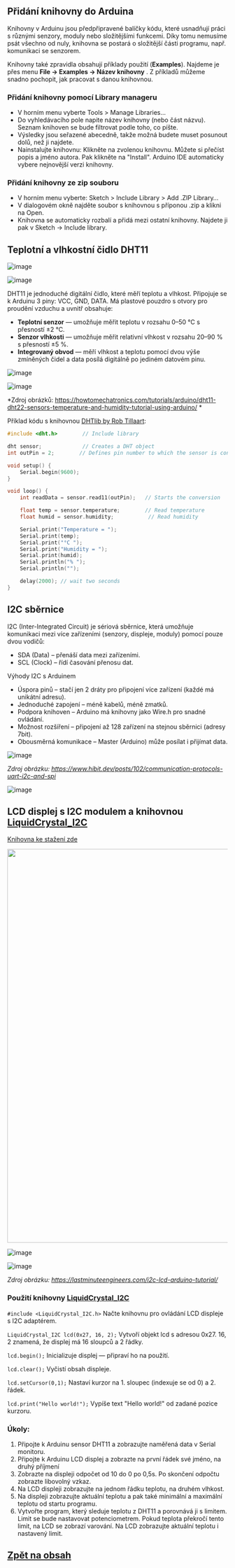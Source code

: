 ## Přidání knihovny do Arduina

Knihovny v Arduinu jsou předpřipravené balíčky kódu, které usnadňují práci s různými senzory, moduly nebo složitějšími funkcemi. Díky tomu nemusíme psát všechno od nuly, knihovna se postará o složitější části programu, např. komunikaci se senzorem. 

Knihovny také zpravidla obsahují příklady použití (**Examples**). Najdeme je přes menu **File -> Examples -> Název knihovny** . Z  příkladů můžeme snadno pochopit, jak pracovat s danou knihovnou.

### Přidání knihovny pomocí Library manageru

- V horním menu vyberte Tools > Manage Libraries…
- Do vyhledávacího pole napite název knihovny (nebo část názvu). Seznam knihoven se bude filtrovat podle toho, co píšte.
- Výsledky jsou seřazené abecedně, takže možná budete muset posunout dolů, než ji najdete.
- Nainstalujte knihovnu: Klikněte na zvolenou knihovnu. Můžete si přečíst popis a jméno autora. Pak klikněte na "Install". Arduino IDE automaticky vybere nejnovější verzi knihovny.

### Přidání knihovny ze zip souboru
- V horním menu vyberte: Sketch > Include Library > Add .ZIP Library…
- V dialogovém okně najděte soubor s knihovnou s příponou .zip a klikni na Open.
- Knihovna se automaticky rozbalí a přidá mezi ostatní knihovny. Najdete ji pak v Sketch  → Include library.

## Teplotní a vlhkostní čidlo DHT11
![image](https://github.com/user-attachments/assets/243bede4-bb75-435e-8b21-c4da6e532cab)

![image](https://github.com/user-attachments/assets/ba6c9da1-206a-4120-9a8f-80f5cb696062)

DHT11 je jednoduché digitální čidlo, které měří teplotu a vlhkost. Připojuje se k Arduinu 3 piny: VCC, GND, DATA. Má plastové pouzdro s otvory pro proudění vzduchu a uvnitř obsahuje:

- **Teplotní senzor** — umožňuje měřit teplotu v rozsahu 0–50 °C s přesností ±2 °C.
- **Senzor vlhkosti** — umožňuje měřit relativní vlhkost v rozsahu 20–90 % s přesností ±5 %.
- **Integrovaný obvod** — měří vlhkost a teplotu pomocí dvou výše zmíněných čidel a data posílá digitálně po jediném datovém pinu.

![image](https://github.com/user-attachments/assets/f7816d45-ff25-4df3-ad74-6a9cdfc20167)

![image](https://github.com/user-attachments/assets/7a04283b-2c96-4b60-8328-cd3b5d107ec3)

*Zdroj obrázků: https://howtomechatronics.com/tutorials/arduino/dht11-dht22-sensors-temperature-and-humidity-tutorial-using-arduino/ *


Příklad kódu s knihovnou [DHTlib by Rob Tillaart](https://github.com/RobTillaart/DHTlib/releases):

```c
#include <dht.h>        // Include library

dht sensor;             // Creates a DHT object
int outPin = 2;        // Defines pin number to which the sensor is connected

void setup() {
	Serial.begin(9600);
}

void loop() {
	int readData = sensor.read11(outPin);	// Starts the conversion

	float temp = sensor.temperature;        // Read temperature
	float humid = sensor.humidity;           // Read humidity

	Serial.print("Temperature = ");
	Serial.print(temp);
	Serial.print("°C ");
	Serial.print("Humidity = ");
	Serial.print(humid);
	Serial.println("% ");
	Serial.println("");

	delay(2000); // wait two seconds
}
```

## I2C sběrnice
I2C (Inter-Integrated Circuit) je sériová sběrnice, která umožňuje komunikaci mezi více zařízeními (senzory, displeje, moduly) pomocí pouze dvou vodičů:
- SDA (Data) – přenáší data mezi zařízeními.
- SCL (Clock) – řídí časování přenosu dat.

Výhody I2C s Arduinem
- Úspora pinů – stačí jen 2 dráty pro připojení více zařízení (každé má unikátní adresu).
- Jednoduché zapojení – méně kabelů, méně zmatků.
- Podpora knihoven – Arduino má knihovny jako Wire.h pro snadné ovládání.
- Možnost rozšíření – připojení až 128 zařízení na stejnou sběrnici (adresy 7bit).
- Obousměrná komunikace – Master (Arduino) může posílat i přijímat data.
 
![image](https://github.com/user-attachments/assets/abc6c42b-abeb-4a6f-a850-ca47433e5dd9)
 
*Zdroj obrázku: https://www.hibit.dev/posts/102/communication-protocols-uart-i2c-and-spi*

![image](https://github.com/user-attachments/assets/8d93955c-0cee-41fa-94fe-6d2272da27a4)

## LCD displej s I2C modulem a knihovnou [LiquidCrystal_I2C](https://github.com/fdebrabander/Arduino-LiquidCrystal-I2C-library)

[Knihovna ke stažení zde](https://github.com/fdebrabander/Arduino-LiquidCrystal-I2C-library/archive/refs/heads/master.zip)

<img src="https://github.com/user-attachments/assets/bca81828-3aa8-42fd-a01e-f5fd5cd19ad4" width="900"/>

![image](https://github.com/user-attachments/assets/b6db3a5d-ad19-4cc1-95c1-e09f09fd3db1)

![image](https://github.com/user-attachments/assets/78b70043-0437-481e-8bdc-5a0c43e8cd9d)

*Zdroj obrázku:  https://lastminuteengineers.com/i2c-lcd-arduino-tutorial/*
 
### Použití knihovny [LiquidCrystal_I2C](https://github.com/fdebrabander/Arduino-LiquidCrystal-I2C-library)

```#include <LiquidCrystal_I2C.h>``` Načte knihovnu pro ovládání LCD displeje s I2C adaptérem.

```LiquidCrystal_I2C lcd(0x27, 16, 2);``` Vytvoří objekt lcd s adresou 0x27. 16, 2 znamená, že displej má 16 sloupců a 2 řádky.

```lcd.begin();``` Inicializuje displej — připraví ho na použití.

```lcd.clear();```  Vyčistí obsah displeje.

```lcd.setCursor(0,1);``` Nastaví kurzor na 1. sloupec (indexuje se od 0) a 2. řádek.

```lcd.print("Hello world!");```  Vypíše text "Hello world!" od zadané pozice kurzoru.


### Úkoly:
1. Připojte k Arduinu sensor DHT11 a zobrazujte naměřená data v Serial monitoru.
2. Připojte k Arduinu LCD displej a zobrazte na první řádek své jméno, na druhý příjmení
3. Zobrazte na displeji odpočet od 10 do 0 po 0,5s. Po skončení odpočtu zobrazte libovolný vzkaz.
4. Na LCD displeji zobrazujte na jednom řádku teplotu, na druhém vlhkost.
5. Na displeji zobrazujte aktuální teplotu a pak také minimální a maximální teplotu od startu programu.
6. Vytvořte program, který sleduje teplotu z DHT11 a porovnává ji s limitem. Limit se bude nastavovat potenciometrem. Pokud teplota překročí tento limit, na LCD se zobrazí varování. Na LCD zobrazujte aktuální teplotu i nastavený limit.

## [Zpět na obsah](README.md)
